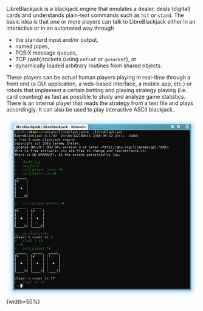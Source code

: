 LibreBlackjack is a blackjack engine that emulates a dealer, deals (digital) cards and understands plain-text commands such as `hit` or `stand`. The basic idea is that one or more players can talk to LibreBlackjack either in an interactive or in an automated way through
 
 * the standard input and/or output,
 * named pipes,
 * POSIX message queues,
 * TCP (web)sockets (using `netcat` or `gwsocket`), or
 * dynamically loaded arbitrary routines from shared objects.
  
These players can be actual human players playing in real-time through a front end (a GUI application, a web-based interface, a mobile app, etc.) or robots that implement a certain betting and playing strategy playing (i.e. card counting) as fast as possible to study and analyze game statistics. There is an internal player that reads the strategy from a text file and plays accordingly. It can also be used to play interactive ASCII blackjack.

![Interactive ASCII (actually UTF-8) blackjack](ascii.png){width=50%}
